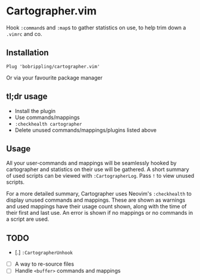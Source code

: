 # Cartographer.vim

Hook `:command`s and `:map`s to gather statistics on use, to help trim down a `.vimrc` and co.

## Installation

```vim
Plug 'bobrippling/cartographer.vim'
```

Or via your favourite package manager

## tl;dr usage

- Install the plugin
- Use commands/mappings
- `:checkhealth cartographer`
- Delete unused commands/mappings/plugins listed above

## Usage

All your user-commands and mappings will be seamlessly hooked by cartographer and statistics on their use will be gathered.
A short summary of used scripts can be viewed with `:CartographerLog`. Pass `!` to view unused scripts.

For a more detailed summary, Cartographer uses Neovim's `:checkhealth` to display unused commands and mappings. These are shown as warnings and used mappings have their usage count shown, along with the time of their first and last use. An error is shown if no mappings or no commands in a script are used.

## TODO

- [.] `:CartographerUnhook`
- [ ] A way to re-source files
- [ ] Handle `<buffer>` commands and mappings
